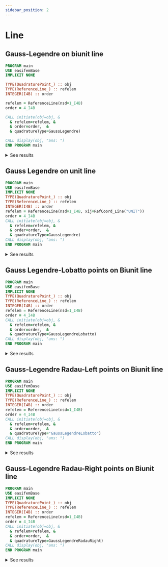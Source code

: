 ```yaml
---
sidebar_position: 2
---
```


# Line

## Gauss-Legendre on biunit line

```fortran
PROGRAM main
USE easifemBase
IMPLICIT NONE

TYPE(QuadraturePoint_) :: obj
TYPE(ReferenceLine_) :: refelem
INTEGER(I4B) :: order

refelem = ReferenceLine(nsd=1_I4B)
order = 4_I4B

CALL initiate(obj=obj, &
  & refelem=refelem, &
  & order=order,  &
  & quadratureType=GaussLegendre)

CALL display(obj, "ans: ")
END PROGRAM main
```

<details>
<summary>See results</summary>
<div>

```bash title="results"

           # points :          
-------------------------------
-0.774597   0.000000   0.774597
 0.555556   0.888889   0.555556
# txi :1
```

</div>
</details>

## Gauss Legendre on unit line

```fortran
PROGRAM main
USE easifemBase
IMPLICIT NONE
TYPE(QuadraturePoint_) :: obj
TYPE(ReferenceLine_) :: refelem
INTEGER(I4B) :: order
refelem = ReferenceLine(nsd=1_I4B, xij=RefCoord_Line("UNIT"))
order = 4_I4B
CALL initiate(obj=obj, &
  & refelem=refelem, &
  & order=order,  &
  & quadratureType=GaussLegendre)
CALL display(obj, "ans: ")
END PROGRAM main
```

<details>
<summary>See results</summary>
<div>

```bash title="results"

         # points :         
----------------------------
0.112702  0.500000  0.887298
0.555556  0.888889  0.555556
# txi :1
```

</div>
</details>

## Gauss Legendre-Lobatto points on Biunit line

```fortran
PROGRAM main
USE easifemBase
IMPLICIT NONE
TYPE(QuadraturePoint_) :: obj
TYPE(ReferenceLine_) :: refelem
INTEGER(I4B) :: order
refelem = ReferenceLine(nsd=1_I4B)
order = 4_I4B
CALL initiate(obj=obj, &
  & refelem=refelem, &
  & order=order,  &
  & quadratureType=GaussLegendreLobatto)
CALL display(obj, "ans: ")
END PROGRAM main
```

<details>
<summary>See results</summary>
<div>

```bash title="results"

              # points :              
--------------------------------------
-1.00000  -0.44721   0.44721   1.00000
 0.16667   0.83333   0.83333   0.16667
# txi :1

```

</div>
</details>

## Gauss-Legendre Radau-Left points on Biunit line

```fortran
PROGRAM main
USE easifemBase
IMPLICIT NONE
TYPE(QuadraturePoint_) :: obj
TYPE(ReferenceLine_) :: refelem
INTEGER(I4B) :: order
refelem = ReferenceLine(nsd=1_I4B)
order = 4_I4B
CALL initiate(obj=obj, &
  & refelem=refelem, &
  & order=order,  &
  & quadratureType="GaussLegendreLobatto")
CALL display(obj, "ans: ")
END PROGRAM main
```

<details>
<summary>See results</summary>
<div>

```bash title="results"

              # points :              
--------------------------------------
-1.00000  -0.57532   0.18107   0.82282
 0.12500   0.65769   0.77639   0.44092
```

</div>
</details>

## Gauss-Legendre Radau-Right points on Biunit line

```fortran
PROGRAM main
USE easifemBase
IMPLICIT NONE
TYPE(QuadraturePoint_) :: obj
TYPE(ReferenceLine_) :: refelem
INTEGER(I4B) :: order
refelem = ReferenceLine(nsd=1_I4B)
order = 4_I4B
CALL initiate(obj=obj, &
  & refelem=refelem, &
  & order=order,  &
  & quadratureType=GaussLegendreRadauRight)
CALL display(obj, "ans: ")
END PROGRAM main
```

<details>
<summary>See results</summary>
<div>

```txt title="results"
              # points :              
--------------------------------------
-0.82282  -0.18107   0.57532   1.00000
 0.44092   0.77639   0.65769   0.12500
# txi :1
```

</div>
</details>
